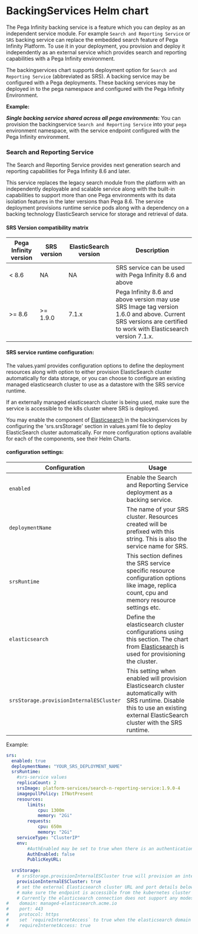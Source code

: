 # BackingServices Helm chart

The Pega Infinity backing service is a feature which you can deploy as an independent service module. For example `Search and Reporting Service` or `SRS` backing service can replace the embedded search feature of Pega Infinity Platform. To use it in your deployment, you provision and deploy it independently as an external service which provides search and reporting capabilities with a Pega Infinity environment.  

The backingservices chart supports deployment option for `Search and Reporting Service` (abbreviated as SRS). A backing service may be configured with a Pega deployments. 
These backing services may be deployed in to the pega namespace and configured with the Pega Infinity Environment.

**Example:**

**_Single backing service shared across all pega environments:_**
You can provision the backingservice `Search and Reporting Service` into your `pega` environment namespace, with the service endpoint configured with the Pega Infinity environment.

### Search and Reporting Service

The Search and Reporting Service provides next generation search and reporting capabilities for Pega Infinity 8.6 and later. 

This service replaces the legacy search module from the platform with an independently deployable and scalable service along with the built-in capabilities to support more than one Pega environments with its data isolation features in the later versions than Pega 8.6. 
The service deployment provisions runtime service pods along with a dependency on a backing technology ElasticSearch service for storage and retrieval of data. 

#### SRS Version compatibility matrix
Pega Infinity version   | SRS version   | ElasticSearch version     | Description
---                     | ---           | ---                       | ---
< 8.6                   | NA            | NA                        | SRS service can be used with Pega Infinity 8.6 and above
\>= 8.6                 | \>= 1.9.0      | 7.1.x                     | Pega Infinity 8.6 and above version may use SRS Image tag version 1.6.0 and above. Current SRS versions are certified to work with Elasticsearch version 7.1.x.


#### SRS service runtime configuration:

The values.yaml provides configuration options to define the deployment resources along with option to either provision ElasticSearch cluster automatically for data storage, or you can choose to configure an existing managed elasticsearch cluster to use as a datastore with the SRS service runtime. 

If an externally managed elasticsearch cluster is being used, make sure the service is accessible to the k8s cluster where SRS is deployed.

You may enable the component of [Elasticsearch](https://github.com/helm/charts/tree/master/stable/elasticsearch/values.yaml) in the backingservices by configuring the 'srs.srsStorage' section in values.yaml file to deploy ElasticSearch cluster automatically. For more configuration options available for each of the components, see their Helm Charts.

#### configuration settings:
Configuration                       | Usage
---                                 | ---
`enabled`                           | Enable the Search and Reporting Service deployment as a backing service.
`deploymentName`                    | The name of your SRS cluster.  Resources created will be prefixed with this string. This is also the service name for SRS.
`srsRuntime`                        | This section defines the SRS service specific resource configuration options like image, replica count, cpu and memory resource settings etc.
`elasticsearch`                     | Define the elasticsearch cluster configurations using this section. The chart from [Elasticsearch](https://github.com/helm/charts/tree/master/stable/elasticsearch/values.yaml) is used for provisioning the cluster.
`srsStorage.provisionInternalESCluster` | This setting when enabled will provision Elasticsearch cluster automatically with SRS runtime. Disable this to use an existing external ElasticSearch cluster with the SRS runtime.

Example:

```yaml
srs:
  enabled: true
  deploymentName: "YOUR_SRS_DEPLOYMENT_NAME"
  srsRuntime:
    #srs-service values
    replicaCount: 2
    srsImage: platform-services/search-n-reporting-service:1.9.0-4
    imagepullPolicy: IfNotPresent
    resources:
        limits:
            cpu: 1300m
            memory: "2Gi"
        requests:
            cpu: 650m
            memory: "2Gi"
    serviceType: "ClusterIP"
    env:
        #AuthEnabled may be set to true when there is an authentication mechanism in place between SRS and Pega Infinity.
        AuthEnabled: false
        PublicKeyURL:
  
  srsStorage:
    # srsStorage.provisionInternalESCluster true will provision an internal elasticsearch cluster with specified configuration
    provisionInternalESCluster: true
    # set the external Elasticsearch cluster URL and port details below when using an externally managed elasticsearch
    # make sure the endpoint is accessible from the kubernetes cluster pods.
    # Currently the elasticsearch connection does not support any modes of authentication and should be es endpoint APIs' accessible without authentication.
#    domain: managed-elasticsearch.acme.io
#    port: 443
#    protocol: https
#    set `requireInternetAccess` to true when the elasticsearch domain is outside of the Kubernetes cluster network and is available over internet
#    requireInternetAccess: true
